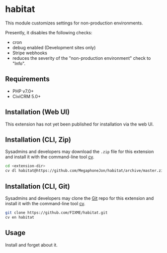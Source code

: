 # habitat

This module customizes settings for non-production environments.

Presently, it disables the following checks:
* cron 
* debug enabled (Development sites only)
* Stripe webhooks
* reduces the severity of the "non-production environment" check to "Info".

## Requirements

* PHP v7.0+
* CiviCRM 5.0+

## Installation (Web UI)

This extension has not yet been published for installation via the web UI.

## Installation (CLI, Zip)

Sysadmins and developers may download the `.zip` file for this extension and
install it with the command-line tool [cv](https://github.com/civicrm/cv).

```bash
cd <extension-dir>
cv dl habitat@https://github.com/MegaphoneJon/habitat/archive/master.zip
```

## Installation (CLI, Git)

Sysadmins and developers may clone the [Git](https://en.wikipedia.org/wiki/Git) repo for this extension and
install it with the command-line tool [cv](https://github.com/civicrm/cv).

```bash
git clone https://github.com/FIXME/habitat.git
cv en habitat
```

## Usage

Install and forget about it.
